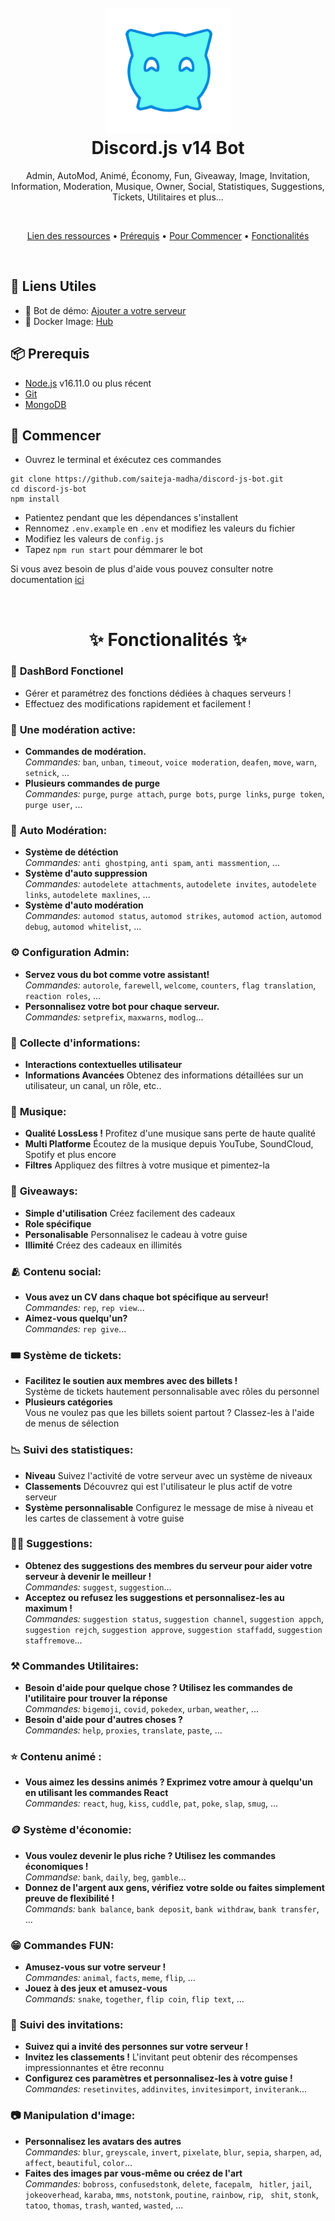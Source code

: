 <h1 align="center">
  <br>
  <a href="https://github.com/saiteja-madha"><img src="./docs/.gitbook/assets/strange.png" height="200" alt="Discord.js v14 Bot"></a>
  <br>
  Discord.js v14 Bot
  <br>
</h1>


<p align="center">Admin, AutoMod, Animé, Économy, Fun, Giveaway, Image, Invitation, Information, Moderation, Musique, Owner, Social, Statistiques, Suggestions, Tickets, Utilitaires et plus...</p>
<br>

<p align="center">
  <a href="#-liens-utiles">Lien des ressources</a>
  •
  <a href="#-prerequisit">Prérequis</a>
  •
  <a href="#-commencer">Pour Commencer</a>
  •
  <a href="#-features">Fonctionalités</a>
</p>

<br>

## 🔗 Liens Utiles

- 🤖 Bot de démo: [Ajouter a votre serveur](https://discord.com/oauth2/authorize?client_id=1229810158645809253&permissions=8&integration_type=0&scope=bot+applications.commands)
- 🐳 Docker Image: [Hub](https://hub.docker.com/r/saitejamadha/discord-js-bot)

## 📦 Prerequis

- [Node.js](https://nodejs.org/en/) v16.11.0 ou plus récent
- [Git](https://git-scm.com/downloads)
- [MongoDB](https://www.mongodb.com)

## 🚀 Commencer

- Ouvrez le terminal et éxécutez ces commandes

```
git clone https://github.com/saiteja-madha/discord-js-bot.git
cd discord-js-bot
npm install
```

- Patientez pendant que les dépendances s'installent
- Rennomez `.env.example` en `.env` et modifiez les valeurs du fichier
- Modifiez les valeurs de `config.js`
- Tapez `npm run start` pour démmarer le bot

Si vous avez besoin de plus d'aide vous pouvez consulter notre documentation [ici](docs/additional/installation.md)

<br>

<h1 align="center"> ✨ Fonctionalités ✨ </h1>

### 📡 **DashBord Fonctionel**

- Gérer et paramétrez des fonctions dédiées à chaques serveurs !
- Effectuez des modifications rapidement et facilement !

### 🛑 **Une modération active:**

- **Commandes de modération.** <br /> _Commandes:_ `ban`, `unban`, `timeout`, `voice moderation`, `deafen`, `move`, `warn`, `setnick`, ...
- **Plusieurs commandes de purge** <br /> _Commandes:_ `purge`, `purge attach`, `purge bots`, `purge links`, `purge token`, `purge user`, ...

### 🤖 **Auto Modération:**

- **Système de détéction** <br /> _Commandes:_ `anti ghostping`, `anti spam`, `anti massmention`, ...
- **Système d'auto suppression** <br /> _Commandes:_ `autodelete attachments`, `autodelete invites`, `autodelete links`, `autodelete maxlines`, ...
- **Système d'auto modération** <br /> _Commandes:_ `automod status`, `automod strikes`, `automod action`, `automod debug`, `automod whitelist`, ...

### ⚙️ **Configuration Admin:**

- **Servez vous du bot comme votre assistant!** <br /> _Commandes:_ `autorole`, `farewell`, `welcome`, `counters`, `flag translation`, `reaction roles`, ...
- **Personnalisez votre bot pour chaque serveur.** <br /> _Commandes:_ `setprefix`, `maxwarns`, `modlog`...

### 💁 **Collecte d'informations:**

- **Interactions contextuelles utilisateur**
- **Informations Avancées** Obtenez des informations détaillées sur un utilisateur, un canal, un rôle, etc..

### 🎵 **Musique:**

- **Qualité LossLess !** Profitez d'une musique sans perte de haute qualité
- **Multi Platforme** Écoutez de la musique depuis YouTube, SoundCloud, Spotify et plus encore
- **Filtres** Appliquez des filtres à votre musique et pimentez-la

### 🎉 **Giveaways:**

- **Simple d'utilisation** Créez facilement des cadeaux
- **Role spécifique**
- **Personalisable** Personnalisez le cadeau à votre guise
- **Illimité** Créez des cadeaux en illimités

### 🫂 **Contenu social:**

- **Vous avez un CV dans chaque bot spécifique au serveur!** <br /> _Commandes:_ `rep`, `rep view`...
- **Aimez-vous quelqu'un?** <br /> _Commandes:_ `rep give`...

### 🎟 **Système de tickets:**

- **Facilitez le soutien aux membres avec des billets !** <br/> Système de tickets hautement personnalisable avec rôles du personnel
- **Plusieurs catégories** <br/> Vous ne voulez pas que les billets soient partout ? Classez-les à l'aide de menus de sélection

### 📉 **Suivi des statistiques:**

- **Niveau** Suivez l'activité de votre serveur avec un système de niveaux
- **Classements** Découvrez qui est l'utilisateur le plus actif de votre serveur
- **Système personnalisable** Configurez le message de mise à niveau et les cartes de classement à votre guise

### 🙋‍♂️ **Suggestions:**

- **Obtenez des suggestions des membres du serveur pour aider votre serveur à devenir le meilleur !** <br /> _Commandes:_ `suggest`, `suggestion`...
- **Acceptez ou refusez les suggestions et personnalisez-les au maximum !** <br /> _Commandes:_ `suggestion status`, `suggestion channel`, `suggestion appch`, `suggestion rejch`, `suggestion approve`, `suggestion staffadd`, `suggestion staffremove`...

### ⚒️ **Commandes Utilitaires:**

- **Besoin d'aide pour quelque chose ? Utilisez les commandes de l'utilitaire pour trouver la réponse** <br /> _Commandes:_ `bigemoji`, `covid`, `pokedex`, `urban`, `weather`, ...
- **Besoin d'aide pour d'autres choses ?** <br /> _Commandes:_ `help`, `proxies`, `translate`, `paste`, ...

### ⭐ **Contenu animé :**

- **Vous aimez les dessins animés ? Exprimez votre amour à quelqu'un en utilisant les commandes React** <br /> _Commandes:_ `react`, `hug`, `kiss`, `cuddle`, `pat`, `poke`, `slap`, `smug`, ...

### 🪙 **Système d'économie:**

- **Vous voulez devenir le plus riche ? Utilisez les commandes économiques !** <br /> _Commandse:_ `bank`, `daily`, `beg`, `gamble`...
- **Donnez de l'argent aux gens, vérifiez votre solde ou faites simplement preuve de flexibilité !** <br /> _Commands:_ `bank balance`, `bank deposit`, `bank withdraw`, `bank transfer`, ...

### 😁 **Commandes FUN:**

- **Amusez-vous sur votre serveur !** <br /> _Commandes:_ `animal`, `facts`, `meme`, `flip`, ...
- **Jouez à des jeux et amusez-vous** <br /> _Commands:_ `snake`, `together`, `flip coin`, `flip text`, ...

### 📨 **Suivi des invitations:**

- **Suivez qui a invité des personnes sur votre serveur !**
- **Invitez les classements !** L'invitant peut obtenir des récompenses impressionnantes et être reconnu
- **Configurez ces paramètres et personnalisez-les à votre guise !** <br /> _Commandes:_ `resetinvites`, `addinvites`, `invitesimport`, `inviterank`...

### 📷 **Manipulation d'image:**

- **Personnalisez les avatars des autres** <br /> _Commandes:_ `blur`, `greyscale`, `invert`, `pixelate`, `blur`, `sepia`, `sharpen`, `ad`, `affect`, `beautiful`, `color`...
- **Faites des images par vous-même ou créez de l'art** <br /> _Commandes:_ `bobross`, `confusedstonk`, `delete`, `facepalm`, ` hitler`, `jail`, `jokeoverhead`, `karaba`, `mms`, `notstonk`, `poutine`, `rainbow`, `rip`, ` shit`, `stonk`, `tatoo`, `thomas`, `trash`, `wanted`, `wasted`, ...

<br>